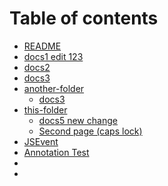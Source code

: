 # Table of contents

* [README](README.md)
* [docs1 edit 123](docs1.md)
* [docs2](docs2.md)
* [docs3](docs3.md)
* [another-folder](another-folder/README.md)
  * [docs3](another-folder/docs3.md)
* [this-folder](this-folder/README.md)
  * [docs5 new change](this-folder/newfile.md)
  * [Second page (caps lock)](this-folder/SECOND.md)
* [JSEvent](JSEvent.md)
* [Annotation Test](annotationTest.md)
*
*
